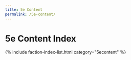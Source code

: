 ```yaml
---
title: 5e Content
permalink: /5e-content/
---
```


# 5e Content Index

{% include faction-index-list.html category="5econtent" %}
